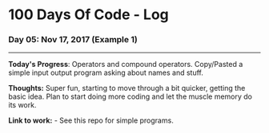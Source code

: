 # 100 Days Of Code - Log

### Day 05: Nov 17, 2017 (Example 1)
______

**Today's Progress**: Operators and compound operators. Copy/Pasted a simple input output program asking about names and stuff.

**Thoughts:** Super fun, starting to move through a bit quicker, getting the basic idea. Plan to start doing more coding and let the muscle memory do its work.

**Link to work:** - See this repo for simple programs.
